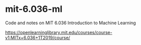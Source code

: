# mit-6.036-ml
Code and notes on MIT 6.036 Introduction to Machine Learning

https://openlearninglibrary.mit.edu/courses/course-v1:MITx+6.036+1T2019/course/
